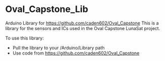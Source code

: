 # Oval_Capstone_Lib
Arduino Library for https://github.com/caden602/Oval_Capstone
This is a library for the sensors and ICs used in the Oval Capstone LunaSat project.

To use this library:
- Pull the library to your /Arduino/Library path
- Use code from https://github.com/caden602/Oval_Capstone
